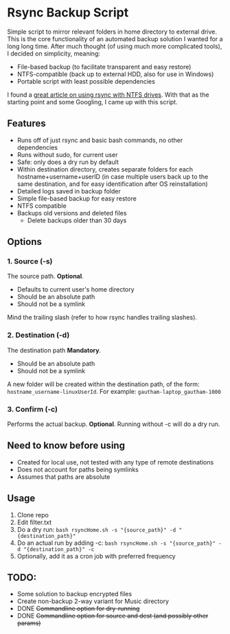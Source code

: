 # Rsync Backup Script

Simple script to mirror relevant folders in home directory to external drive. This is the core functionality of an automated backup solution I wanted for a long long time. After much thought (of using much more complicated tools), I decided on simplicity, meaning:

- File-based backup (to facilitate transparent and easy restore)
- NTFS-compatible (back up to external HDD, also for use in Windows)
- Portable script with least possible dependencies

I found a [great article on using rsync with NTFS drives](https://ubuntuforums.org/showthread.php?t=820425). With that as the starting point and some Googling, I came up with this script.

## Features

- Runs off of just rsync and basic bash commands, no other dependencies
- Runs without sudo, for current user
- Safe: only does a dry run by default
- Within destination directory, creates separate folders for each hostname+username+userID (in case multiple users back up to the same destination, and for easy identification after OS reinstallation)
- Detailed logs saved in backup folder
- Simple file-based backup for easy restore
- NTFS compatible
- Backups old versions and deleted files
  - Delete backups older than 30 days

## Options

### 1. Source (-s)

The source path. __Optional__.
- Defaults to current user's home directory
- Should be an absolute path
- Should not be a symlink

Mind the trailing slash (refer to how rsync handles trailing slashes).

### 2. Destination (-d)

The destination path __Mandatory__.
- Should be an absolute path
- Should not be a symlink

A new folder will be created within the destination path, of the form: `hostname_username-linuxUserId`. For example: `gautham-laptop_gautham-1000`

### 3. Confirm (-c)

Performs the actual backup. __Optional__. Running without -c will do a dry run.

## Need to know before using

- Created for local use, not tested with any type of remote destinations
- Does not account for paths being symlinks
- Assumes that paths are absolute

## Usage

1. Clone repo
2. Edit filter.txt
3. Do a dry run: `bash rsyncHome.sh -s "{source_path}" -d "{destination_path}"`
4. Do an actual run by adding -c: `bash rsyncHome.sh -s "{source_path}" -d "{destination_path}" -c`
5. Optionally, add it as a cron job with preferred frequency

## TODO:

- Some solution to backup encrypted files
- Create non-backup 2-way variant for Music directory
- DONE ~~Commandline option for dry-running~~
- DONE ~~Commandline option for source and dest (and possibly other params)~~
